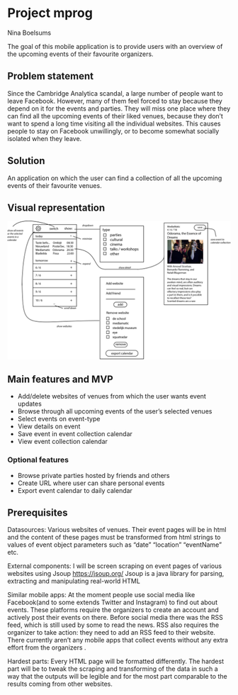 # Project mprog 
Nina Boelsums

The goal of this mobile application is to provide users with an overview of the upcoming events of their favourite organizers.

## Problem statement
Since the Cambridge Analytica scandal, a large number of people want to leave Facebook. However, many of them feel forced to stay because they depend on it for the events and parties. They will miss one place where they can find all the upcoming events of their liked venues, because they don’t want to spend a long time visiting all the individual websites. This causes people to stay on Facebook unwillingly, or to become somewhat socially isolated when they leave.

## Solution
An application on which the user can find a collection of all the upcoming events of their favourite venues.

## Visual representation
![](/sketch.png)

## Main features and MVP
-	Add/delete websites of venues from which the user wants event updates
-	Browse through all upcoming events of the user’s selected venues
-	Select events on event-type
-	View details on event
-	Save event in event collection calendar
-	View event collection calendar

### Optional features
-	Browse private parties hosted by friends and others
-	Create URL where user can share personal events
-	Export event calendar to daily calendar

## Prerequisites
Datasources: Various websites of venues. Their event pages will be in html and the content of these pages must be transformed from html strings to values of event object parameters such as “date” “location” “eventName” etc.

External components: I will be screen scraping on event pages of various websites using Jsoup https://jsoup.org/ Jsoup is a java library for parsing, extracting and manipulating real-world HTML

Similar mobile apps: At the moment people use social media like Facebook(and to some extends Twitter and Instagram) to find out about events. These platforms require the organizers to create an account and actively post their events on there. Before social media there was the RSS feed, which is still used by some to read the news. RSS also requires the organizer to take action: they need to add an RSS feed to their website. There currently aren’t any mobile apps that collect events without any extra effort from the organizers .

Hardest parts: Every HTML page will be formatted differently. The hardest part will be to tweak the scraping and transforming of the data in such a way that the outputs will be legible and for the most part comparable to the results coming from other websites.

